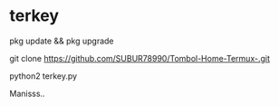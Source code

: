 # terkey


pkg update && pkg upgrade

git clone https://github.com/SUBUR78990/Tombol-Home-Termux-.git

python2 terkey.py

Manisss..
